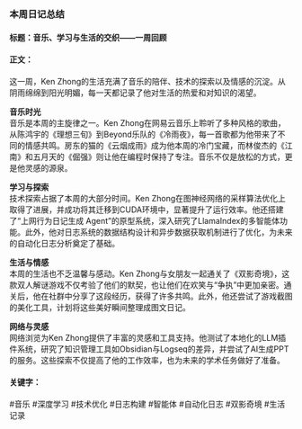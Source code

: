### 本周日记总结

#### 标题：**音乐、学习与生活的交织——一周回顾**

#### 正文：
这一周，Ken Zhong的生活充满了音乐的陪伴、技术的探索以及情感的沉淀。从阴雨绵绵到阳光明媚，每一天都记录了他对生活的热爱和对知识的渴望。

**音乐时光**  
音乐是本周的主旋律之一。Ken Zhong在网易云音乐上聆听了多种风格的歌曲，从陈鸿宇的《理想三旬》到Beyond乐队的《冷雨夜》，每一首歌都为他带来了不同的情感共鸣。房东的猫的《云烟成雨》成为他本周的冷门宝藏，而林俊杰的《江南》和五月天的《倔强》则让他在编程时保持了专注。音乐不仅是放松的方式，更是他灵感的源泉。

**学习与探索**  
技术探索占据了本周的大部分时间。Ken Zhong在图神经网络的采样算法优化上取得了进展，并成功将其迁移到CUDA环境中，显著提升了运行效率。他还搭建了“上网行为日记生成 Agent”的原型系统，深入研究了LlamaIndex的多智能体功能。此外，他对日志系统的数据结构设计和异步数据获取机制进行了优化，为未来的自动化日志分析奠定了基础。

**生活与情感**  
本周的生活也不乏温馨与感动。Ken Zhong与女朋友一起通关了《双影奇境》，这款双人解谜游戏不仅考验了他们的默契，也让他们在欢笑与“争执”中更加亲密。通关后，他在社群中分享了这段经历，获得了许多共鸣。此外，他还尝试了游戏截图的美化工具，计划将这些美好瞬间整理成图文日记。

**网络与灵感**  
网络浏览为Ken Zhong提供了丰富的灵感和工具支持。他测试了本地化的LLM插件系统，研究了知识管理工具如Obsidian与Logseq的差异，并尝试了AI生成PPT的服务。这些探索不仅提高了他的工作效率，也为未来的学术任务做好了准备。

#### 关键字：
#音乐 #深度学习 #技术优化 #日志构建 #智能体 #自动化日志 #双影奇境 #生活记录